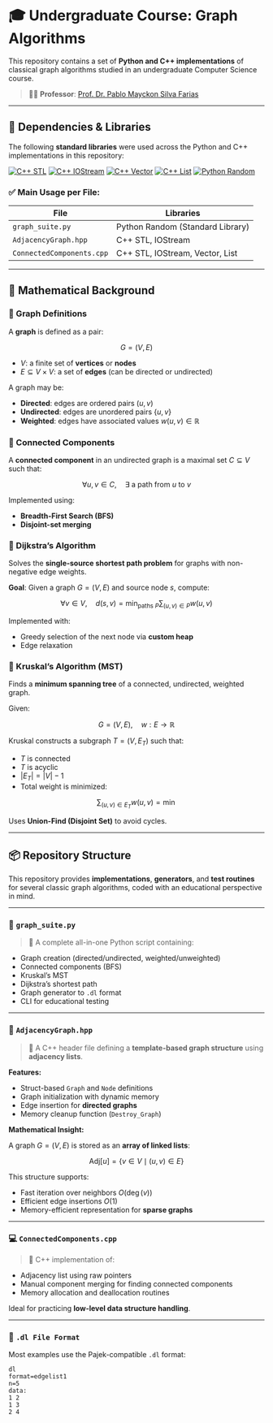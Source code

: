 # 🎓 Undergraduate Course: Graph Algorithms

This repository contains a set of **Python and C++ implementations** of classical graph algorithms studied in an undergraduate Computer Science course.

> 👨‍🏫 **Professor**: [Prof. Dr. Pablo Mayckon Silva Farias]( http://lattes.cnpq.br/7678130748412873)

---

## 🧠 Dependencies & Libraries

The following **standard libraries** were used across the Python and C++ implementations in this repository:

[![C++ STL](https://img.shields.io/badge/C++-STL-00599C?style=flat-square&logo=cplusplus&logoColor=white)](https://en.cppreference.com/w/cpp) [![C++ IOStream](https://img.shields.io/badge/C++-IOStream-00599C?style=flat-square&logo=cplusplus&logoColor=white)](https://en.cppreference.com/w/cpp/io) [![C++ Vector](https://img.shields.io/badge/C++-Vector-00599C?style=flat-square&logo=cplusplus&logoColor=white)](https://en.cppreference.com/w/cpp/container/vector) [![C++ List](https://img.shields.io/badge/C++-List-00599C?style=flat-square&logo=cplusplus&logoColor=white)](https://en.cppreference.com/w/cpp/container/list) [![Python Random](https://img.shields.io/badge/Python-Random-3776AB?style=flat-square&logo=python&logoColor=white)](https://docs.python.org/3/library/random.html)  

### ✅ Main Usage per File:

| File                                | Libraries                                                       |
| ------------------------------------ | ---------------------------------------------------------------- |
| `graph_suite.py`                    | Python Random (Standard Library)                                 |
| `AdjacencyGraph.hpp`                | C++ STL, IOStream                                                |
| `ConnectedComponents.cpp`           | C++ STL, IOStream, Vector, List                                  |

---

## 📘 Mathematical Background

### 📐 Graph Definitions

A **graph** is defined as a pair:


$$G = (V, E)$$


- $V$: a finite set of **vertices** or **nodes**
- $E \subseteq V \times V$: a set of **edges** (can be directed or undirected)

A graph may be:
- **Directed**: edges are ordered pairs $(u, v)$
- **Undirected**: edges are unordered pairs $\{u, v\}$
- **Weighted**: edges have associated values $w(u, v) \in \mathbb{R}$

### 🧩 Connected Components

A **connected component** in an undirected graph is a maximal set $C \subseteq V$ such that:


$$\forall u, v \in C,\quad \exists \text{ a path from } u \text{ to } v$$

Implemented using:
- **Breadth-First Search (BFS)**
- **Disjoint-set merging**

### 🧮 Dijkstra’s Algorithm

Solves the **single-source shortest path problem** for graphs with non-negative edge weights.

**Goal**: Given a graph $G = (V, E)$ and source node $s$, compute:


$$\forall v \in V, \quad d(s, v) = \min_{\text{paths } P} \sum_{(u,v) \in P} w(u,v)$$


Implemented with:
- Greedy selection of the next node via **custom heap**
- Edge relaxation

### 🌲 Kruskal’s Algorithm (MST)

Finds a **minimum spanning tree** of a connected, undirected, weighted graph.

Given:


$$G = (V, E), \quad w: E \rightarrow \mathbb{R}$$

Kruskal constructs a subgraph $T = (V, E_T)$ such that:
- $T$ is connected
- $T$ is acyclic
- $|E_T| = |V| - 1$
- Total weight is minimized:


$$\sum_{(u,v) \in E_T} w(u,v) = \min$$

Uses **Union-Find (Disjoint Set)** to avoid cycles.

---

## 📦 Repository Structure

This repository provides **implementations**, **generators**, and **test routines** for several classic graph algorithms, coded with an educational perspective in mind.

---

### 🔧 `graph_suite.py`

> 🐍 A complete all-in-one Python script containing:

- Graph creation (directed/undirected, weighted/unweighted)
- Connected components (BFS)
- Kruskal’s MST
- Dijkstra’s shortest path
- Graph generator to `.dl` format
- CLI for educational testing

---

### 🧱 `AdjacencyGraph.hpp`

> 🧩 A C++ header file defining a **template-based graph structure** using **adjacency lists**.

**Features:**
- Struct-based `Graph` and `Node` definitions
- Graph initialization with dynamic memory
- Edge insertion for **directed graphs**
- Memory cleanup function (`Destroy_Graph`)

**Mathematical Insight:**

A graph $G = (V, E)$ is stored as an **array of linked lists**:


$$\text{Adj}[u] = \{ v \in V \mid (u, v) \in E \}$$


This structure supports:
- Fast iteration over neighbors $O(\deg(v))$
- Efficient edge insertions $O(1)$
- Memory-efficient representation for **sparse graphs**

---

### 💻 `ConnectedComponents.cpp`

> 🧱 C++ implementation of:
- Adjacency list using raw pointers
- Manual component merging for finding connected components
- Memory allocation and deallocation routines

Ideal for practicing **low-level data structure handling**.

---

### 📂 `.dl File Format`

Most examples use the Pajek-compatible `.dl` format:

```text
dl
format=edgelist1
n=5
data:
1 2
1 3
2 4

